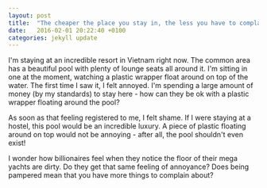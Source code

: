 ```yaml
---
layout: post
title:  "The cheaper the place you stay in, the less you have to complain about"
date:   2016-02-01 20:22:40 +0100
categories: jekyll update
---
```

I'm staying at an incredible resort in Vietnam right now. The common area has a beautiful pool with plenty of lounge seats all around it. I'm sitting in one at the moment, watching a plastic wrapper float around on top of the water. The first time I saw it, I felt annoyed. I'm spending a large amount of money (by my standards) to stay here - how can they be ok with a plastic wrapper floating around the pool?

As soon as that feeling registered to me, I felt shame. If I were staying at a hostel, this pool would be an incredible luxury. A piece of plastic floating around on top would not be annoying - after all, the pool shouldn't even exist!

I wonder how billionaires feel when they notice the floor of their mega yachts are dirty. Do they get that same feeling of annoyance? Does being pampered mean that you have more things to complain about?
